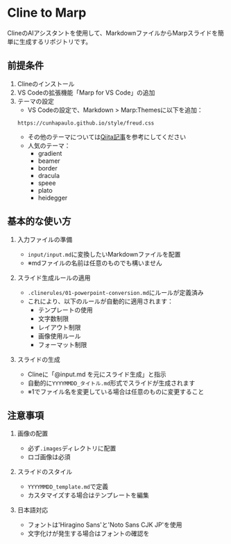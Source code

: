 # Cline to Marp

ClineのAIアシスタントを使用して、MarkdownファイルからMarpスライドを簡単に生成するリポジトリです。

## 前提条件

1. Clineのインストール
2. VS Codeの拡張機能「Marp for VS Code」の追加
3. テーマの設定
   - VS Codeの設定で、Markdown > Marp:Themesに以下を追加：
   ```
   https://cunhapaulo.github.io/style/freud.css
   ```
   - その他のテーマについては[Qiita記事](https://qiita.com/YoshikiIto/items/74b3d786266b1de3ed93)を参考にしてください
   - 人気のテーマ：
     - gradient
     - beamer
     - border
     - dracula
     - speee
     - plato
     - heidegger

## 基本的な使い方

1. 入力ファイルの準備
   - `input/input.md`に変換したいMarkdownファイルを配置
   - ※mdファイルの名前は任意のものでも構いません

2. スライド生成ルールの適用
   - `.clinerules/01-powerpoint-conversion.md`にルールが定義済み
   - これにより、以下のルールが自動的に適用されます：
     - テンプレートの使用
     - 文字数制限
     - レイアウト制限
     - 画像使用ルール
     - フォーマット制限   

3. スライドの生成
   - Clineに「@input.md を元にスライド生成」と指示
   - 自動的に`YYYYMMDD_タイトル.md`形式でスライドが生成されます
   - ※1でファイル名を変更している場合は任意のものに変更すること

## 注意事項

1. 画像の配置
   - 必ず`.images`ディレクトリに配置
   - ロゴ画像は必須

2. スライドのスタイル
   - `YYYYMMDD_template.md`で定義
   - カスタマイズする場合はテンプレートを編集

3. 日本語対応
   - フォントは'Hiragino Sans'と'Noto Sans CJK JP'を使用
   - 文字化けが発生する場合はフォントの確認を
